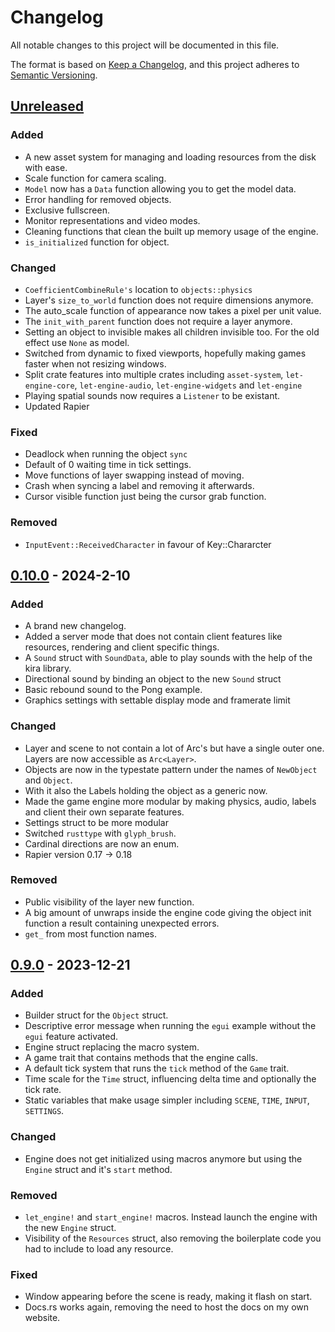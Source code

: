 # Changelog

All notable changes to this project will be documented in this file.

The format is based on [Keep a Changelog](https://keepachangelog.com/en/1.1.0/),
and this project adheres to [Semantic Versioning](https://semver.org/spec/v2.0.0.html).

## [Unreleased]

### Added

- A new asset system for managing and loading resources from the disk with ease.
- Scale function for camera scaling.
- `Model` now has a `Data` function allowing you to get the model data.
- Error handling for removed objects.
- Exclusive fullscreen.
- Monitor representations and video modes.
- Cleaning functions that clean the built up memory usage of the engine.
- `is_initialized` function for object.

### Changed

- `CoefficientCombineRule's` location to `objects::physics`
- Layer's `size_to_world` function does not require dimensions anymore.
- The auto_scale function of appearance now takes a pixel per unit value.
- The `init_with_parent` function does not require a layer anymore.
- Setting an object to invisible makes all children invisible too. For the old effect use `None` as model.
- Switched from dynamic to fixed viewports, hopefully making games faster when not resizing windows.
- Split crate features into multiple crates including `asset-system`, `let-engine-core`, `let-engine-audio`, `let-engine-widgets` and `let-engine`
- Playing spatial sounds now requires a `Listener` to be existant.
- Updated Rapier

### Fixed

- Deadlock when running the object `sync`
- Default of 0 waiting time in tick settings.
- Move functions of layer swapping instead of moving.
- Crash when syncing a label and removing it afterwards.
- Cursor visible function just being the cursor grab function.

### Removed

- `InputEvent::ReceivedCharacter` in favour of Key::Chararcter

## [0.10.0] - 2024-2-10

### Added

- A brand new changelog.
- Added a server mode that does not contain client features like resources, rendering and client specific things.
- A `Sound` struct with `SoundData`, able to play sounds with the help of the kira library.
- Directional sound by binding an object to the new `Sound` struct
- Basic rebound sound to the Pong example.
- Graphics settings with settable display mode and framerate limit

### Changed

- Layer and scene to not contain a lot of Arc's but have a single outer one. Layers are now accessible as `Arc<Layer>`.
- Objects are now in the typestate pattern under the names of `NewObject` and `Object`.
- With it also the Labels holding the object as a generic now.
- Made the game engine more modular by making physics, audio, labels and client their own separate features.
- Settings struct to be more modular
- Switched `rusttype` with `glyph_brush`.
- Cardinal directions are now an enum.
- Rapier version 0.17 -> 0.18

### Removed

- Public visibility of the layer new function.
- A big amount of unwraps inside the engine code giving the object init function a result containing unexpected errors.
- `get_` from most function names.

## [0.9.0] - 2023-12-21

### Added

- Builder struct for the `Object` struct.
- Descriptive error message when running the `egui` example without the `egui` feature activated.
- Engine struct replacing the macro system.
- A game trait that contains methods that the engine calls.
- A default tick system that runs the `tick` method of the `Game` trait.
- Time scale for the `Time` struct, influencing delta time and optionally the tick rate.
- Static variables that make usage simpler including `SCENE`, `TIME`, `INPUT`, `SETTINGS`.

### Changed

- Engine does not get initialized using macros anymore but using the `Engine` struct and it's `start` method.

### Removed

- `let_engine!` and `start_engine!` macros. Instead launch the engine with the new `Engine` struct.
- Visibility of the `Resources` struct, also removing the boilerplate code you had to include to load any resource.

### Fixed

- Window appearing before the scene is ready, making it flash on start.
- Docs.rs works again, removing the need to host the docs on my own website.

[unreleased]: https://github.com/Letronix624/let-engine/compare/0.10.0...main
[0.10.0]: https://github.com/Letronix624/let-engine/compare/0.9.0...0.10.0
[0.9.0]: https://github.com/Letronix624/let-engine/releases/tag/0.9.0
